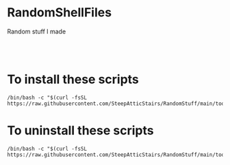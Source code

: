 # RandomShellFiles

Random stuff I made

<br></br>

# To install these scripts
```
/bin/bash -c "$(curl -fsSL https://raw.githubusercontent.com/SteepAtticStairs/RandomStuff/main/tools/install.sh)"
```

# To uninstall these scripts
```
/bin/bash -c "$(curl -fsSL https://raw.githubusercontent.com/SteepAtticStairs/RandomStuff/main/tools/uninstall.sh)"
```